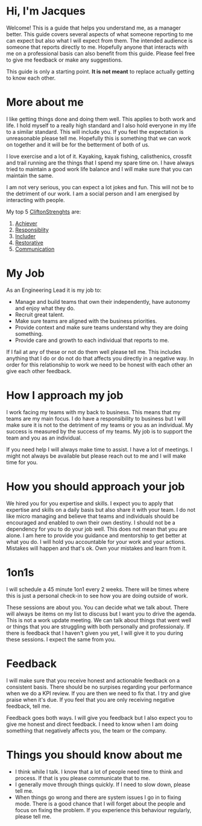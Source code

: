 # Hi, I'm Jacques
Welcome! This is a guide that helps you understand me, as a manager better. This guide covers several aspects of what someone reporting to me can expect but also what I will expect from them. The intended audience is someone that reports directly to me. Hopefully anyone that interacts with me on a professional basis can also benefit from this guide. Please feel free to give me feedback or make any suggestions.

This guide is only a starting point. **It is not meant** to replace actually getting to know each other.

# More about me
I like getting things done and doing them well. This applies to both work and life. I hold myself to a really high standard and I also hold everyone in my life to a similar standard. This will include you. If you feel the expectation is unreasonable please tell me. Hopefully this is something that we can work on together and it will be for the betterment of both of us. 

I love exercise and a lot of it. Kayaking, kayak fishing, calisthenics, crossfit and trail running are the things that I spend my spare time on. I have always tried to maintain a good work life balance and I will make sure that you can maintain the same.

I am not very serious, you can expect a lot jokes and fun. This will not be to the detriment of our work. I am a social person and I am energised by interacting with people. 

My top 5 [CliftonStrenghts](https://www.gallup.com/cliftonstrengths/en/253715/34-cliftonstrengths-themes.aspx) are:
1. [Achiever](https://www.gallup.com/cliftonstrengths/en/252134/achiever-theme.aspx)
2. [Responsiblity](https://www.gallup.com/cliftonstrengths/en/252320/responsibility-theme.aspx  )
3. [Includer](https://www.gallup.com/cliftonstrengths/en/252266/includer-theme.aspx)
4. [Restorative](https://www.gallup.com/cliftonstrengths/en/252323/restorative-theme.aspx)
5. [Communication](https://www.gallup.com/cliftonstrengths/en/252185/communication-theme.aspx)


# My Job
As an Engineering Lead it is my job to:
* Manage and build teams that own their independently, have autonomy and enjoy what they do.
* Recruit great talent.
* Make sure teams are aligned with the business priorities.
* Provide context and make sure teams understand why they are doing something.
* Provide care and growth to each individual that reports to me.

If I fail at any of these or not do them well please tell me. This includes anything that I do or do not do that affects you directly in a negative way. In order for this relationship to work we need to be honest with each other an give each other feedback.

# How I approach my job
I work facing my teams with my back to business. This means that my teams are my main focus. I do have a responsibility to business but I will make sure it is not to the detriment of my teams or you as an individual. My success is measured by the success of my teams. My job is to support the team and you as an individual.

If you need help I will always make time to assist. I have a lot of meetings. I might not always be available but please reach out to me and I will make time for you.

# How you should approach your job
We hired you for you expertise and skills. I expect you to apply that expertise and skills on a daily basis but also share it with your team. I do not like micro managing and believe that teams and individuals should be encouraged and enabled to own their own destiny. I should not be a dependency for you to do your job well. This does not mean that you are alone. I am here to provide you guidance and mentorship to get better at what you do. I will hold you accountable for your work and your actions. Mistakes will happen and that's ok. Own your mistakes and learn from it.

# 1on1s
I will schedule a 45 minute 1on1 every 2 weeks. There will be times where this is just a personal check-in to see how you are doing outside of work.

These sessions are about you. You can decide what we talk about. There will always be items on my list to discuss but I want you to drive the agenda. This is not a work update meeting. We can talk about things that went well or things that you are struggling with both personally and professionaly. If there is feedback that I haven't given you yet, I will give it to you during these sessions. I expect the same from you.

# Feedback
I will make sure that you receive honest and actionable feedback on a consistent basis. There should be no surpises regarding your performance when we do a KPI review. If you are then we need to fix that. I try and give praise when it's due. If you feel that you are only receiving negative feedback, tell me.

Feedback goes both ways. I will give you feedback but I also expect you to give me honest and direct feedback. I need to know when I am doing something that negatively affects you, the team or the company.

# Things you should know about me
* I think while I talk. I know that a lot of people need time to think and process. If that is you please communicate that to me.
* I generally move through things quickly. If I need to slow down, please tell me.
* When things go wrong and there are system issues I go in to fixing mode. There is a good chance that I will forget about the people and focus on fixing the problem. If you experience this behaviour regularly, please tell me.
  


